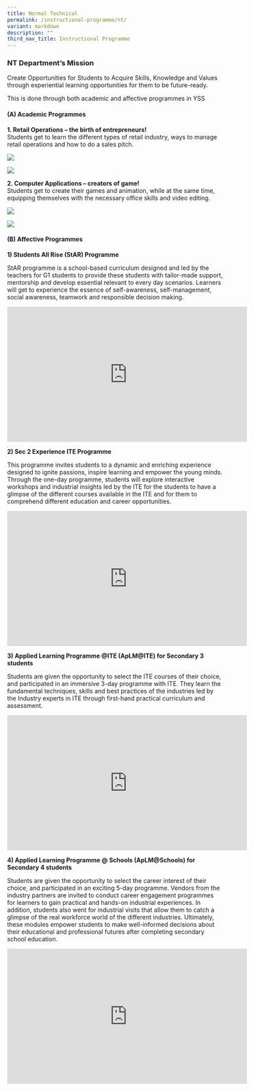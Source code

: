 ```yaml
---
title: Normal Technical
permalink: /instructional-programme/nt/
variant: markdown
description: ""
third_nav_title: Instructional Programme
---
```

### NT Department’s Mission

Create Opportunities for Students to Acquire Skills, Knowledge and Values through experiential learning opportunities for them to be future-ready.

This is done through both academic and affective programmes in YSS
	
#### (A)	Academic Programmes
	
**1. Retail Operations – the birth of entrepreneurs!** <br>
Students get to learn the different types of retail industry, ways to manage retail operations and how to do a sales pitch.

![](/images/IP/NT/NormalT_1.jpeg)

![](/images/IP/NT/NormalT_2.jpg)

**2. Computer Applications – creators of game!**<br>
Students get to create their games and animation, while at the same time, equipping themselves with the necessary office skills and video editing.

![](/images/IP/NT/NormalT_3.jpeg)

![](/images/IP/NT/NormalT_4.jpeg)


#### (B)	Affective Programmes

**1)	Students All Rise (StAR) Programme**

StAR programme is a school-based curriculum designed and led by the teachers for G1 students to provide these students with tailor-made support, mentorship and develop essential relevant to every day scenarios. Learners will get to experience the essence of self-awareness, self-management, social awareness, teamwork and responsible decision making.

<iframe allowfullscreen="" allow="accelerometer; autoplay; clipboard-write; encrypted-media; gyroscope; picture-in-picture; web-share" frameborder="0" title="YouTube video player" src="https://www.youtube.com/embed/WQ11GL1QjQw?si=NIMNp0sCmm8d8WCI" height="315" width="560"></iframe>

**2)	Sec 2 Experience ITE Programme**

This programme invites students to a dynamic and enriching experience designed to ignite passions, inspire learning and empower the young minds. Through the one-day programme, students will explore interactive workshops and industrial insights led by the ITE for the students to have a glimpse of the different courses available in the ITE and for them to comprehend different education and career opportunities.

<iframe allowfullscreen="" allow="accelerometer; autoplay; clipboard-write; encrypted-media; gyroscope; picture-in-picture; web-share" frameborder="0" title="YouTube video player" src="https://www.youtube.com/embed/RP74-gnS3j0?si=YFyJS9fbJxlbb9fP" height="315" width="560"></iframe>

**3)	Applied Learning Programme @ITE (ApLM@ITE) for Secondary 3 students**

Students are given the opportunity to select the ITE courses of their choice, and participated in an immersive 3-day programme with ITE. They learn the fundamental techniques, skills and best practices of the industries led by the Industry experts in ITE through first-hand practical curriculum and assessment.

<iframe allowfullscreen="" allow="accelerometer; autoplay; clipboard-write; encrypted-media; gyroscope; picture-in-picture; web-share" frameborder="0" title="YouTube video player" src="https://www.youtube.com/embed/qp2INuwRq3s?si=umDEfheH5lsd0LXy" height="315" width="560"></iframe>

**4)	Applied Learning Programme @ Schools (ApLM@Schools) for Secondary 4 students**

Students are given the opportunity to select the career interest of their choice, and participated in an exciting 5-day programme. Vendors from the industry partners are invited to conduct career engagement programmes for learners to gain practical and hands-on industrial experiences. In addition, students also went for industrial visits that allow them to catch a glimpse of the real workforce world of the different industries. Ultimately, these modules empower students to make well-informed decisions about their educational and professional futures after completing secondary school education.

<iframe allowfullscreen="" allow="accelerometer; autoplay; clipboard-write; encrypted-media; gyroscope; picture-in-picture; web-share" frameborder="0" title="YouTube video player" src="https://www.youtube.com/embed/VY2rhLPWUO0?si=2p1wGrWcetj802Dy" height="315" width="560"></iframe>